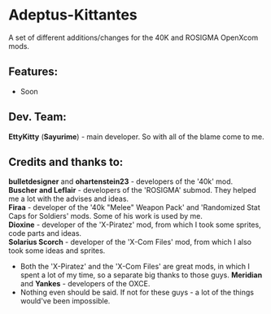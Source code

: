 # Adeptus-Kittantes
A set of different additions/changes for the 40K and ROSIGMA OpenXcom mods.
## Features:
- Soon
## Dev. Team:
**EttyKitty** (**Sayurime**) - main developer. So with all of the blame come to me.
## Credits and thanks to:
**bulletdesigner** and **ohartenstein23** - developers of the '40k' mod.  
**Buscher and Leflair** - developers of the 'ROSIGMA' submod. They helped me a lot with the advises and ideas.  
**Firaa** - developer of the '40k "Melee" Weapon Pack' and 'Randomized Stat Caps for Soldiers' mods. Some of his work is used by me.  
**Dioxine** - developer of the 'X-Piratez' mod, from which I took some sprites, code parts and ideas.  
**Solarius Scorch** - developer of the 'X-Com Files' mod, from which I also took some ideas and sprites.
- Both the 'X-Piratez' and the 'X-Com Files' are great mods, in which I spent a lot of my time, so a separate big thanks to those guys.
**Meridian** and **Yankes** - developers of the OXCE.
- Nothing even should be said. If not for these guys - a lot of the things would've been impossible.
